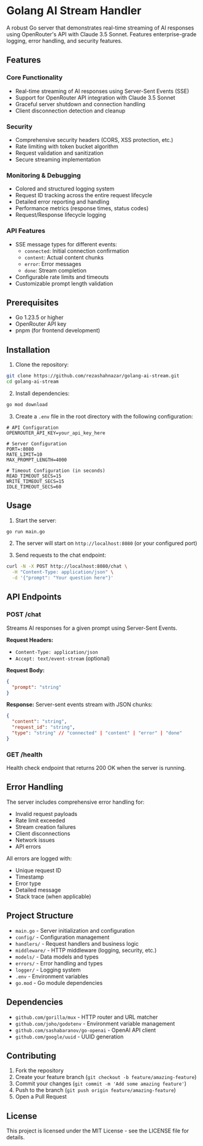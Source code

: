 # Golang AI Stream Handler

A robust Go server that demonstrates real-time streaming of AI responses using OpenRouter's API with Claude 3.5 Sonnet. Features enterprise-grade logging, error handling, and security features.

## Features

### Core Functionality

- Real-time streaming of AI responses using Server-Sent Events (SSE)
- Support for OpenRouter API integration with Claude 3.5 Sonnet
- Graceful server shutdown and connection handling
- Client disconnection detection and cleanup

### Security

- Comprehensive security headers (CORS, XSS protection, etc.)
- Rate limiting with token bucket algorithm
- Request validation and sanitization
- Secure streaming implementation

### Monitoring & Debugging

- Colored and structured logging system
- Request ID tracking across the entire request lifecycle
- Detailed error reporting and handling
- Performance metrics (response times, status codes)
- Request/Response lifecycle logging

### API Features

- SSE message types for different events:
  - `connected`: Initial connection confirmation
  - `content`: Actual content chunks
  - `error`: Error messages
  - `done`: Stream completion
- Configurable rate limits and timeouts
- Customizable prompt length validation

## Prerequisites

- Go 1.23.5 or higher
- OpenRouter API key
- pnpm (for frontend development)

## Installation

1. Clone the repository:

```bash
git clone https://github.com/rezashahnazar/golang-ai-stream.git
cd golang-ai-stream
```

2. Install dependencies:

```bash
go mod download
```

3. Create a `.env` file in the root directory with the following configuration:

```env
# API Configuration
OPENROUTER_API_KEY=your_api_key_here

# Server Configuration
PORT=:8080
RATE_LIMIT=10
MAX_PROMPT_LENGTH=4000

# Timeout Configuration (in seconds)
READ_TIMEOUT_SECS=15
WRITE_TIMEOUT_SECS=15
IDLE_TIMEOUT_SECS=60
```

## Usage

1. Start the server:

```bash
go run main.go
```

2. The server will start on `http://localhost:8080` (or your configured port)

3. Send requests to the chat endpoint:

```bash
curl -N -X POST http://localhost:8080/chat \
  -H "Content-Type: application/json" \
  -d '{"prompt": "Your question here"}'
```

## API Endpoints

### POST /chat

Streams AI responses for a given prompt using Server-Sent Events.

**Request Headers:**

- `Content-Type: application/json`
- `Accept: text/event-stream` (optional)

**Request Body:**

```json
{
  "prompt": "string"
}
```

**Response:**
Server-sent events stream with JSON chunks:

```json
{
  "content": "string",
  "request_id": "string",
  "type": "string" // "connected" | "content" | "error" | "done"
}
```

### GET /health

Health check endpoint that returns 200 OK when the server is running.

## Error Handling

The server includes comprehensive error handling for:

- Invalid request payloads
- Rate limit exceeded
- Stream creation failures
- Client disconnections
- Network issues
- API errors

All errors are logged with:

- Unique request ID
- Timestamp
- Error type
- Detailed message
- Stack trace (when applicable)

## Project Structure

- `main.go` - Server initialization and configuration
- `config/` - Configuration management
- `handlers/` - Request handlers and business logic
- `middleware/` - HTTP middleware (logging, security, etc.)
- `models/` - Data models and types
- `errors/` - Error handling and types
- `logger/` - Logging system
- `.env` - Environment variables
- `go.mod` - Go module dependencies

## Dependencies

- `github.com/gorilla/mux` - HTTP router and URL matcher
- `github.com/joho/godotenv` - Environment variable management
- `github.com/sashabaranov/go-openai` - OpenAI API client
- `github.com/google/uuid` - UUID generation

## Contributing

1. Fork the repository
2. Create your feature branch (`git checkout -b feature/amazing-feature`)
3. Commit your changes (`git commit -m 'Add some amazing feature'`)
4. Push to the branch (`git push origin feature/amazing-feature`)
5. Open a Pull Request

## License

This project is licensed under the MIT License - see the LICENSE file for details.
